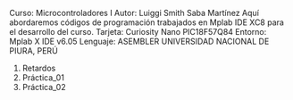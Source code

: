 Curso: Microcontroladores I
Autor: Luiggi Smith Saba Martínez
Aquí abordaremos códigos de programación trabajados en Mplab IDE XC8 para el desarrollo del curso.
Tarjeta: Curiosity Nano PIC18F57Q84
Entorno: Mplab X IDE v6.05 
Lenguaje: ASEMBLER
UNIVERSIDAD NACIONAL DE PIURA, PERÚ
1. Retardos
2. Práctica_01
3. Práctica_02
